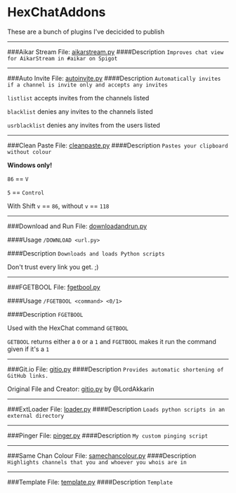 # HexChatAddons
These are a bunch of plugins I've decicided to publish

---
###Aikar Stream
File:
[aikarstream.py](https://github.com/ScruffyRules/HexChatAddons/blob/master/aikarstream.py)
####Description
`Improves chat view for AikarStream in #aikar on Spigot`

---
###Auto Invite
File:
[autoinvite.py](https://github.com/ScruffyRules/HexChatAddons/blob/master/autoinvite.py)
####Description
`Automatically invites if a channel is invite only and accepts any invites`

`listlist` accepts invites from the channels listed

`blacklist` denies any invites to the channels listed

`usrblacklist` denies any invites from the users listed

---
###Clean Paste
File:
[cleanpaste.py](https://github.com/ScruffyRules/HexChatAddons/blob/master/cleanpaste.py)
####Description
`Pastes your clipboard without colour`

**Windows only!**

`86` == `V`

`5` == `Control`

With Shift `v` == `86`, without `v` == `118`

---
###Download and Run
File:
[downloadandrun.py](https://github.com/ScruffyRules/HexChatAddons/blob/master/downloadandrun.py)

####Usage
`/DOWNLOAD <url.py>`

####Description
`Downloads and loads Python scripts`

Don't trust every link you get. ;)

---
###FGETBOOL
File:
[fgetbool.py](https://github.com/ScruffyRules/HexChatAddons/blob/master/fgetbool.py)

####Usage
`/FGETBOOL <command> <0/1>`


####Description
`FGETBOOL`

Used with the HexChat command `GETBOOL`

`GETBOOL` returns either a `0` or a `1` and `FGETBOOL` makes it run the command given if it's a `1`

---
###Git.io
File:
[gitio.py](https://github.com/ScruffyRules/HexChatAddons/blob/master/gitio.py)
####Description
`Provides automatic shortening of GitHub links.`

Original File and Creator: [gitio.py](https://gist.github.com/LordAkkarin/6235de5e0994aac5a425) by @LordAkkarin

---
###ExtLoader
File:
[loader.py](https://github.com/ScruffyRules/HexChatAddons/blob/master/loader.py)
####Description
`Loads python scripts in an external directory`

---
###Pinger
File:
[pinger.py](https://github.com/ScruffyRules/HexChatAddons/blob/master/pinger.py)
####Description
`My custom pinging script`

---
###Same Chan Colour
File:
[samechancolour.py](https://github.com/ScruffyRules/HexChatAddons/blob/master/samechancolour.py)
####Description
`Highlights channels that you and whoever you whois are in`

---
###Template
File:
[template.py](https://github.com/ScruffyRules/HexChatAddons/blob/master/template.py)
####Description
`Template`
